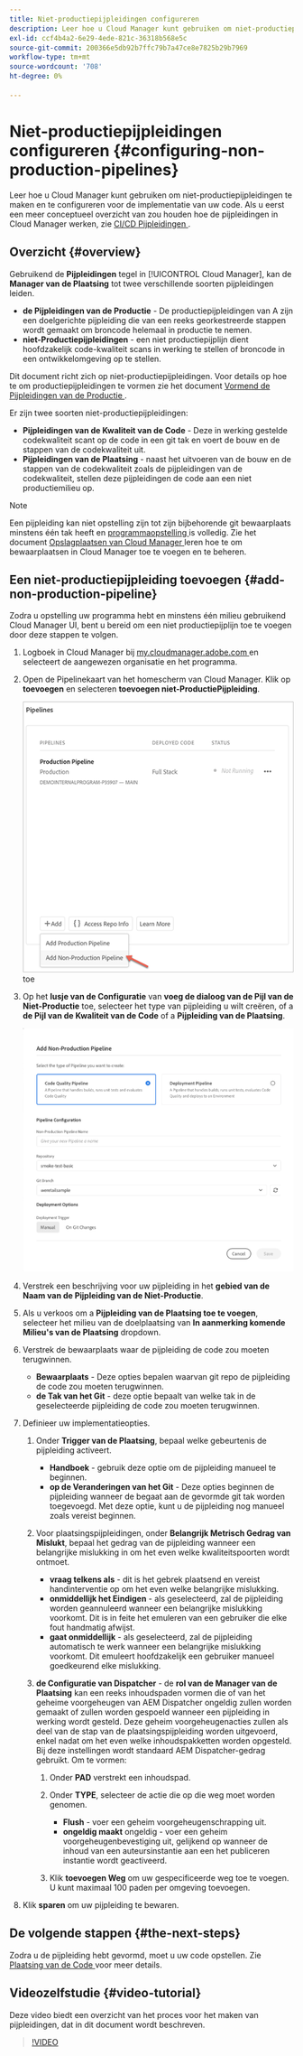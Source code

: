 ```yaml
---
title: Niet-productiepijpleidingen configureren
description: Leer hoe u Cloud Manager kunt gebruiken om niet-productiepijpleidingen te maken en te configureren voor de implementatie van uw code.
exl-id: ccf4b4a2-6e29-4ede-821c-36318b568e5c
source-git-commit: 200366e5db92b7ffc79b7a47ce8e7825b29b7969
workflow-type: tm+mt
source-wordcount: '708'
ht-degree: 0%

---
```


# Niet-productiepijpleidingen configureren {#configuring-non-production-pipelines}

Leer hoe u Cloud Manager kunt gebruiken om niet-productiepijpleidingen te maken en te configureren voor de implementatie van uw code. Als u eerst een meer conceptueel overzicht van zou houden hoe de pijpleidingen in Cloud Manager werken, zie [ CI/CD Pijpleidingen ](/help/overview/ci-cd-pipelines.md).

## Overzicht {#overview}

Gebruikend de **Pijpleidingen** tegel in [!UICONTROL Cloud Manager], kan de **Manager van de Plaatsing** tot twee verschillende soorten pijpleidingen leiden.

* **de Pijpleidingen van de Productie** - De productiepijpleidingen van A zijn een doelgerichte pijpleiding die van een reeks georkestreerde stappen wordt gemaakt om broncode helemaal in productie te nemen.
* **niet-Productiepijpleidingen** - een niet productiepijplijn dient hoofdzakelijk code-kwaliteit scans in werking te stellen of broncode in een ontwikkelomgeving op te stellen.

Dit document richt zich op niet-productiepijpleidingen. Voor details op hoe te om productiepijpleidingen te vormen zie het document [ Vormend de Pijpleidingen van de Productie ](/help/using/production-pipelines.md).

Er zijn twee soorten niet-productiepijpleidingen:

* **Pijpleidingen van de Kwaliteit van de Code** - Deze in werking gestelde codekwaliteit scant op de code in een git tak en voert de bouw en de stappen van de codekwaliteit uit.
* **Pijpleidingen van de Plaatsing** - naast het uitvoeren van de bouw en de stappen van de codekwaliteit zoals de pijpleidingen van de codekwaliteit, stellen deze pijpleidingen de code aan een niet productiemilieu op.

>[!NOTE]
>
>Een pijpleiding kan niet opstelling zijn tot zijn bijbehorende git bewaarplaats minstens één tak heeft en [ programmaopstelling ](/help/getting-started/program-setup.md) is volledig. Zie het document [ Opslagplaatsen van Cloud Manager ](/help/managing-code/managing-repositories.md) leren hoe te om bewaarplaatsen in Cloud Manager toe te voegen en te beheren.

## Een niet-productiepijpleiding toevoegen {#add-non-production-pipeline}

Zodra u opstelling uw programma hebt en minstens één milieu gebruikend Cloud Manager UI, bent u bereid om een niet productiepijplijn toe te voegen door deze stappen te volgen.

1. Logboek in Cloud Manager bij [ my.cloudmanager.adobe.com ](https://my.cloudmanager.adobe.com) en selecteert de aangewezen organisatie en het programma.

1. Open de Pipelinekaart van het homescherm van Cloud Manager. Klik op **toevoegen** en selecteren **toevoegen niet-ProductiePijpleiding**.

   ![ voeg niet-productiepijpleiding ](/help/assets/configure-pipelines/nonprod-pipeline-add1.png) toe

1. Op het **lusje van de Configuratie** van **voeg de dialoog van de Pijl van de Niet-Productie** toe, selecteer het type van pijpleiding u wilt creëren, of a **de Pijl van de Kwaliteit van de Code** of a **Pijpleiding van de Plaatsing**.

   ![ kies pijpleidingstype ](/help/assets/configure-pipelines/add-non-production-pipeline.png)

1. Verstrek een beschrijving voor uw pijpleiding in het **gebied van de Naam van de Pijpleiding van de Niet-Productie**.

1. Als u verkoos om a **Pijpleiding van de Plaatsing toe te voegen**, selecteer het milieu van de doelplaatsing van **In aanmerking komende Milieu&#39;s van de Plaatsing** dropdown.

1. Verstrek de bewaarplaats waar de pijpleiding de code zou moeten terugwinnen.

   * **Bewaarplaats** - Deze opties bepalen waarvan git repo de pijpleiding de code zou moeten terugwinnen.
   * **de Tak van het Git** - deze optie bepaalt van welke tak in de geselecteerde pijpleiding de code zou moeten terugwinnen.

1. Definieer uw implementatieopties.

   1. Onder **Trigger van de Plaatsing**, bepaal welke gebeurtenis de pijpleiding activeert.

      * **Handboek** - gebruik deze optie om de pijpleiding manueel te beginnen.
      * **op de Veranderingen van het Git** - Deze opties beginnen de pijpleiding wanneer de begaat aan de gevormde git tak worden toegevoegd. Met deze optie, kunt u de pijpleiding nog manueel zoals vereist beginnen.

   1. Voor plaatsingspijpleidingen, onder **Belangrijk Metrisch Gedrag van Mislukt**, bepaal het gedrag van de pijpleiding wanneer een belangrijke mislukking in om het even welke kwaliteitspoorten wordt ontmoet.

      * **vraag telkens als** - dit is het gebrek plaatsend en vereist handinterventie op om het even welke belangrijke mislukking.
      * **onmiddellijk het Eindigen** - als geselecteerd, zal de pijpleiding worden geannuleerd wanneer een belangrijke mislukking voorkomt. Dit is in feite het emuleren van een gebruiker die elke fout handmatig afwijst.
      * **gaat onmiddellijk** - als geselecteerd, zal de pijpleiding automatisch te werk wanneer een belangrijke mislukking voorkomt. Dit emuleert hoofdzakelijk een gebruiker manueel goedkeurend elke mislukking.

   1. **de Configuratie van Dispatcher** - de **rol van de Manager van de Plaatsing** kan een reeks inhoudspaden vormen die of van het geheime voorgeheugen van AEM Dispatcher ongeldig zullen worden gemaakt of zullen worden gespoeld wanneer een pijpleiding in werking wordt gesteld. Deze geheim voorgeheugenacties zullen als deel van de stap van de plaatsingspijpleiding worden uitgevoerd, enkel nadat om het even welke inhoudspakketten worden opgesteld. Bij deze instellingen wordt standaard AEM Dispatcher-gedrag gebruikt. Om te vormen:

      1. Onder **PAD** verstrekt een inhoudspad.
      1. Onder **TYPE**, selecteer de actie die op die weg moet worden genomen.

         * **Flush** - voer een geheim voorgeheugenschrapping uit.
         * **ongeldig maakt** ongeldig - voer een geheim voorgeheugenbevestiging uit, gelijkend op wanneer de inhoud van een auteursinstantie aan een het publiceren instantie wordt geactiveerd.
      1. Klik **toevoegen Weg** om uw gespecificeerde weg toe te voegen. U kunt maximaal 100 paden per omgeving toevoegen.

1. Klik **sparen** om uw pijpleiding te bewaren.

## De volgende stappen {#the-next-steps}

Zodra u de pijpleiding hebt gevormd, moet u uw code opstellen. Zie [ Plaatsing van de Code ](/help/using/code-deployment.md) voor meer details.

## Videozelfstudie {#video-tutorial}

Deze video biedt een overzicht van het proces voor het maken van pijpleidingen, dat in dit document wordt beschreven.

>[!VIDEO](https://video.tv.adobe.com/v/26316/)
